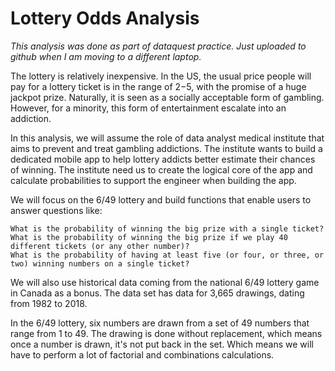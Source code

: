 # Lottery Odds Analysis

*This analysis was done as part of dataquest practice. Just uploaded to github when I am moving to a different laptop.*

The lottery is relatively inexpensive. In the US, the usual price people will pay for a lottery ticket is in the range of $2-$5, with the promise of a huge jackpot prize. Naturally, it is seen as a socially acceptable form of gambling. However, for a minority, this form of entertainment escalate into an addiction.

In this analysis, we will assume the role of data analyst medical institute that aims to prevent and treat gambling addictions. The institute wants to build a dedicated mobile app to help lottery addicts better estimate their chances of winning. The institute need us to create the logical core of the app and calculate probabilities to support the engineer when building the app.

We will focus on the 6/49 lottery and build functions that enable users to answer questions like:

    What is the probability of winning the big prize with a single ticket?
    What is the probability of winning the big prize if we play 40 different tickets (or any other number)?
    What is the probability of having at least five (or four, or three, or two) winning numbers on a single ticket?

We will also use historical data coming from the national 6/49 lottery game in Canada as a bonus. The data set has data for 3,665 drawings, dating from 1982 to 2018.

In the 6/49 lottery, six numbers are drawn from a set of 49 numbers that range from 1 to 49. The drawing is done without replacement, which means once a number is drawn, it's not put back in the set. Which means we will have to perform a lot of factorial and combinations calculations.

